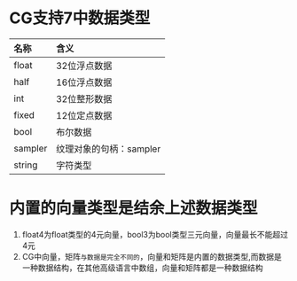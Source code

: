 # CG支持7中数据类型
|名称|含义
|:--|:--|
|float|32位浮点数据
|half|16位浮点数据
|int|32位整形数据
|fixed|12位定点数据
|bool|布尔数据
|sampler|纹理对象的句柄：sampler
|string|字符类型

# 内置的向量类型是结余上述数据类型
1. float4为float类型的4元向量，bool3为bool类型三元向量，向量最长不能超过4元
2. CG中向量，矩阵`与数据是完全不同的`，向量和矩阵是内置的数据类型,而数据是一种数据结构，在其他高级语言中数组，向量和矩阵都是一种数据结构
